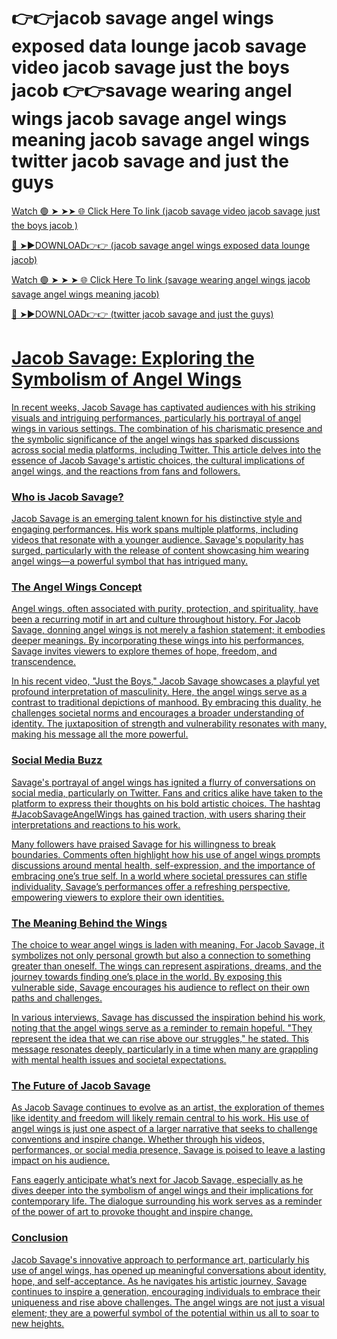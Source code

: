 # 👉👉jacob savage angel wings exposed data lounge jacob savage video jacob savage just the boys jacob 👉👉savage wearing angel wings jacob savage angel wings meaning jacob savage angel wings twitter jacob savage and just the guys
<a href="https://x4track.com/ojoj"> Watch 🟢 ➤ ➤➤ 🌐 Click Here To link (jacob savage video jacob savage just the boys jacob )

<a href="https://xbeta.cfd/TRTHFG"> 🔴 ➤►DOWNLOAD👉👉 (jacob savage angel wings exposed data lounge jacob)

<a href="https://xbeta.cfd/TRTHFG"> Watch 🟢 ➤ ➤ ➤ 🌐 Click Here To link (savage wearing angel wings jacob savage angel wings meaning jacob)

<a href="https://xbeta.cfd/TRTHFG"> 🔴 ➤►DOWNLOAD👉👉 (twitter jacob savage and just the guys)

# Jacob Savage: Exploring the Symbolism of Angel Wings

In recent weeks, Jacob Savage has captivated audiences with his striking visuals and intriguing performances, particularly his portrayal of angel wings in various settings. The combination of his charismatic presence and the symbolic significance of the angel wings has sparked discussions across social media platforms, including Twitter. This article delves into the essence of Jacob Savage's artistic choices, the cultural implications of angel wings, and the reactions from fans and followers.

### Who is Jacob Savage?

Jacob Savage is an emerging talent known for his distinctive style and engaging performances. His work spans multiple platforms, including videos that resonate with a younger audience. Savage's popularity has surged, particularly with the release of content showcasing him wearing angel wings—a powerful symbol that has intrigued many.

### The Angel Wings Concept

Angel wings, often associated with purity, protection, and spirituality, have been a recurring motif in art and culture throughout history. For Jacob Savage, donning angel wings is not merely a fashion statement; it embodies deeper meanings. By incorporating these wings into his performances, Savage invites viewers to explore themes of hope, freedom, and transcendence.

In his recent video, "Just the Boys," Jacob Savage showcases a playful yet profound interpretation of masculinity. Here, the angel wings serve as a contrast to traditional depictions of manhood. By embracing this duality, he challenges societal norms and encourages a broader understanding of identity. The juxtaposition of strength and vulnerability resonates with many, making his message all the more powerful.

### Social Media Buzz

Savage's portrayal of angel wings has ignited a flurry of conversations on social media, particularly on Twitter. Fans and critics alike have taken to the platform to express their thoughts on his bold artistic choices. The hashtag #JacobSavageAngelWings has gained traction, with users sharing their interpretations and reactions to his work.

Many followers have praised Savage for his willingness to break boundaries. Comments often highlight how his use of angel wings prompts discussions around mental health, self-expression, and the importance of embracing one’s true self. In a world where societal pressures can stifle individuality, Savage’s performances offer a refreshing perspective, empowering viewers to explore their own identities.

### The Meaning Behind the Wings

The choice to wear angel wings is laden with meaning. For Jacob Savage, it symbolizes not only personal growth but also a connection to something greater than oneself. The wings can represent aspirations, dreams, and the journey towards finding one’s place in the world. By exposing this vulnerable side, Savage encourages his audience to reflect on their own paths and challenges.

In various interviews, Savage has discussed the inspiration behind his work, noting that the angel wings serve as a reminder to remain hopeful. "They represent the idea that we can rise above our struggles," he stated. This message resonates deeply, particularly in a time when many are grappling with mental health issues and societal expectations.

### The Future of Jacob Savage

As Jacob Savage continues to evolve as an artist, the exploration of themes like identity and freedom will likely remain central to his work. His use of angel wings is just one aspect of a larger narrative that seeks to challenge conventions and inspire change. Whether through his videos, performances, or social media presence, Savage is poised to leave a lasting impact on his audience.

Fans eagerly anticipate what’s next for Jacob Savage, especially as he dives deeper into the symbolism of angel wings and their implications for contemporary life. The dialogue surrounding his work serves as a reminder of the power of art to provoke thought and inspire change.

### Conclusion

Jacob Savage's innovative approach to performance art, particularly his use of angel wings, has opened up meaningful conversations about identity, hope, and self-acceptance. As he navigates his artistic journey, Savage continues to inspire a generation, encouraging individuals to embrace their uniqueness and rise above challenges. The angel wings are not just a visual element; they are a powerful symbol of the potential within us all to soar to new heights.



